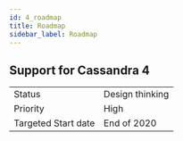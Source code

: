 ```yaml
---
id: 4_roadmap
title: Roadmap
sidebar_label: Roadmap
---
```


## Support for Cassandra 4

|                       |       |
| --------------------- | ----- |
| Status                | Design thinking |
| Priority              | High  |
| Targeted Start date   | End of 2020 |

